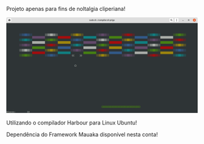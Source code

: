 Projeto apenas para fins de noltalgia cliperiana!

![Alt text](src/assets/brickbreacker.png?raw=true "Brick Breacker")

Utilizando o compilador Harbour para Linux Ubuntu!

Dependência do Framework Mauaka disponível nesta conta!